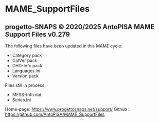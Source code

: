 # MAME_SupportFiles

progetto-SNAPS © 2020/2025 AntoPISA
MAME Support Files v0.279
-------------------------

The following files have been updated in this MAME cycle:

- Category pack
- CatVer pack
- CHD-Info pack
- Languages.ini
- Version pack

Files still in process:

- MESS-Info.dat
- Series.ini 


Home-page: https://www.progettosnaps.net/support/
Github   : https://github.com/AntoPISA/MAME_SupportFiles
